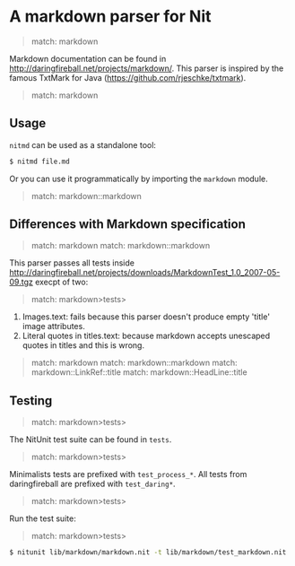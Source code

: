 # A markdown parser for Nit

> match: markdown

Markdown documentation can be found in http://daringfireball.net/projects/markdown/.
This parser is inspired by the famous TxtMark for Java (https://github.com/rjeschke/txtmark).

> match: markdown

## Usage

`nitmd` can be used as a standalone tool:

~~~bash
$ nitmd file.md
~~~

Or you can use it programmatically by importing the `markdown` module.

> match: markdown::markdown

## Differences with Markdown specification

> match: markdown
> match: markdown::markdown

This parser passes all tests inside http://daringfireball.net/projects/downloads/MarkdownTest_1.0_2007-05-09.tgz execpt of two:

> match: markdown>tests>

1. Images.text: fails because this parser doesn't produce empty 'title' image attributes.
2. Literal quotes in titles.text: because markdown accepts unescaped quotes in titles and this is wrong.

> match: markdown
> match: markdown::markdown
> match: markdown::LinkRef::title
> match: markdown::HeadLine::title

## Testing

> match: markdown>tests>

The NitUnit test suite can be found in `tests`.

> match: markdown>tests>

Minimalists tests are prefixed with `test_process_*`. All tests from daringfireball are prefixed with `test_daring*`.

> match: markdown>tests>

Run the test suite:

> match: markdown>tests>

~~~bash
$ nitunit lib/markdown/markdown.nit -t lib/markdown/test_markdown.nit
~~~

